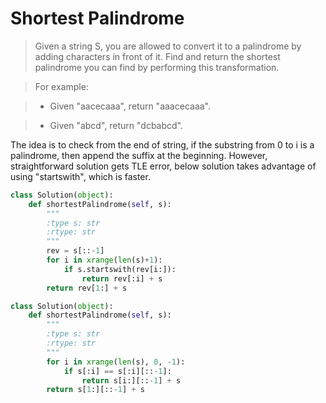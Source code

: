 # Shortest Palindrome

> Given a string S, you are allowed to convert it to a palindrome by adding characters in front of it. Find and return the shortest palindrome you can find by performing this transformation.

> For example:

> * Given "aacecaaa", return "aaacecaaa".

> * Given "abcd", return "dcbabcd".

The idea is to check from the end of string, if the substring from 0 to i is a palindrome, then append the suffix at the beginning. However, straightforward solution gets TLE error, below solution takes advantage of using "startswith", which is faster.

```Python
class Solution(object):
    def shortestPalindrome(self, s):
        """
        :type s: str
        :rtype: str
        """
        rev = s[::-1]
        for i in xrange(len(s)+1):
            if s.startswith(rev[i:]):
                return rev[:i] + s
        return rev[1:] + s
```

```Python
class Solution(object):
    def shortestPalindrome(self, s):
        """
        :type s: str
        :rtype: str
        """
        for i in xrange(len(s), 0, -1):
            if s[:i] == s[:i][::-1]:
                return s[i:][::-1] + s
        return s[1:][::-1] + s
```
